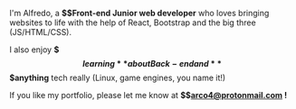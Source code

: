 I'm Alfredo, a **$$Front-end Junior web developer** who loves bringing websites to life with the help of React, Bootstrap and the big three (JS/HTML/CSS).


I also enjoy **$$$learning** about Back-end and **$$$anything** tech really (Linux, game engines, you name it!)


If you like my portfolio, please let me know at **$$arco4@protonmail.com !** 